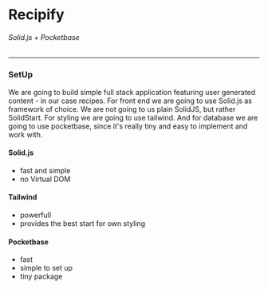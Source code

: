 # Recipify
###### Solid.js + Pocketbase
---

### SetUp
We are going to build simple full stack application featuring user generated content - in our case recipes. For front end we are going to use Solid.js as framework of choice. We are not going to us plain SolidJS, but rather SolidStart. For styling we are going to use tailwind. And for database we are going to use pocketbase, since it's really tiny and easy to implement and work with.

#### Solid.js
- fast and simple
- no Virtual DOM
  
#### Tailwind
- powerfull
- provides the best start for own styling

#### Pocketbase
- fast
- simple to set up
- tiny package
  